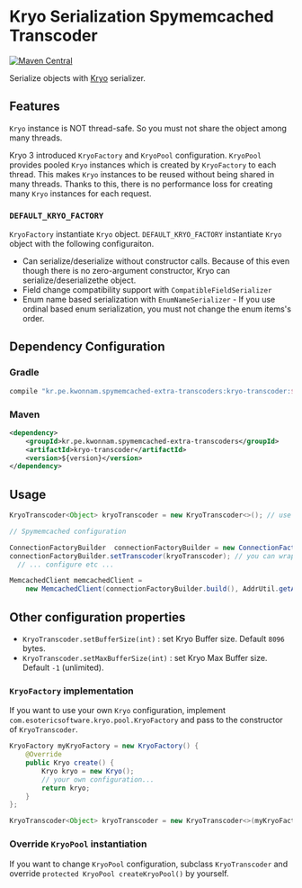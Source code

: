 # Kryo Serialization Spymemcached Transcoder
[![Maven Central](https://maven-badges.herokuapp.com/maven-central/kr.pe.kwonnam.spymemcached-extra-transcoders/kryo-transcoder/badge.svg)](https://maven-badges.herokuapp.com/maven-central/kr.pe.kwonnam.spymemcached-extra-transcoders/kryo-transcoder)

Serialize objects with [Kryo](https://github.com/EsotericSoftware/kryo) serializer.

## Features
`Kryo` instance is NOT thread-safe. So you must not share the object among many threads.

Kryo 3 introduced `KryoFactory` and `KryoPool` configuration.
`KryoPool` provides pooled `Kryo` instances which is created by `KryoFactory` to each thread. This makes `Kryo` instances to be reused without being shared in many threads.
Thanks to this, there is no performance loss for creating many `Kryo` instances for each request.

### `DEFAULT_KRYO_FACTORY`
`KryoFactory` instantiate `Kryo` object.
`DEFAULT_KRYO_FACTORY` instantiate `Kryo` object with the following configuraiton.

* Can serialize/deserialize without constructor calls. Because of this even though there is no zero-argument constructor, Kryo can serialize/deserializethe object.
* Field change compatibility support with `CompatibleFieldSerializer`
* Enum name based serialization with `EnumNameSerializer` - If you use ordinal based enum serialization, you must not change the enum items's order.


## Dependency Configuration
### Gradle
```groovy
compile "kr.pe.kwonnam.spymemcached-extra-transcoders:kryo-transcoder:${version}"
```

### Maven
```xml
<dependency>
    <groupId>kr.pe.kwonnam.spymemcached-extra-transcoders</groupId>
    <artifactId>kryo-transcoder</artifactId>
    <version>${version}</version>
</dependency>
```

## Usage
```java
KryoTranscoder<Object> kryoTranscoder = new KryoTranscoder<>(); // use DEFAULT_KRYO_FACTORY

// Spymemcached configuration

ConnectionFactoryBuilder  connectionFactoryBuilder = new ConnectionFactoryBuilder();
connectionFactoryBuilder.setTranscoder(kryoTranscoder); // you can wrap this with xxx-compress-transcoder
  // ... configure etc ...

MemcachedClient memcachedClient = 
    new MemcachedClient(connectionFactoryBuilder.build(), AddrUtil.getAddresses("memcachedhost:port"));
```

## Other configuration properties
* `KryoTranscoder.setBufferSize(int)` : set Kryo Buffer size. Default `8096` bytes.
* `KryoTranscoder.setMaxBufferSize(int)` : set Kryo Max Buffer size. Default `-1` (unlimited). 
 
### `KryoFactory` implementation
If you want to use your own `Kryo` configuration, implement `com.esotericsoftware.kryo.pool.KryoFactory`
and pass to the constructor of `KryoTranscoder`.

```java
KryoFactory myKryoFactory = new KryoFactory() {
    @Override
    public Kryo create() {
        Kryo kryo = new Kryo();
        // your own configuration...
        return kryo;
    }
};

KryoTranscoder<Object> kryoTranscoder = new KryoTranscoder<>(myKryoFactory);

```

### Override `KryoPool` instantiation
If you want to change `KryoPool` configuration, subclass `KryoTranscoder` and override `protected KryoPool createKryoPool()` by yourself.